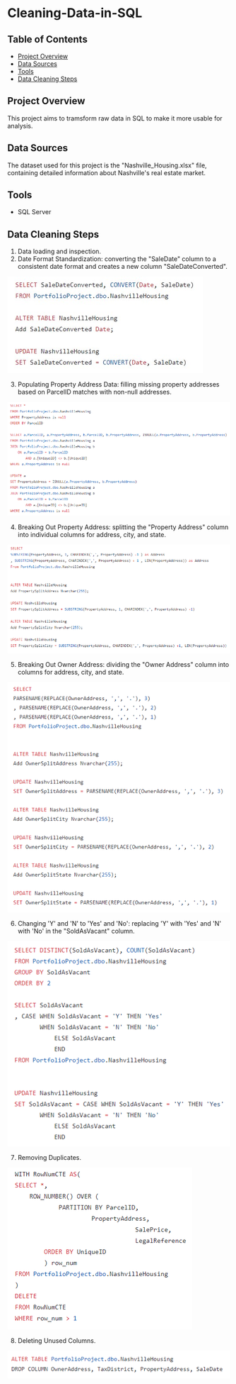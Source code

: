 # Cleaning-Data-in-SQL

<h2>Table of Contents</h2>

- [Project Overview](#project-overview)
- [Data Sources](#data-sources)
- [Tools](#tools)
- [Data Cleaning Steps](#data-cleaning-steps)

<h2>Project Overview</h2>
This project aims to tramsform raw data in SQL to make it more usable for analysis.

<h2>Data Sources</h2>
The dataset used for this project is the "Nashville_Housing.xlsx" file, containing detailed information about Nashville's real estate market.

<h2>Tools</h2>

- SQL Server

<h2>Data Cleaning Steps</h2>

1. Data loading and inspection.
2. Date Format Standardization: converting the "SaleDate" column to a consistent date format and creates a new column "SaleDateConverted".

![](Standardizing_Date_Format.jpg)

3. Populating Property Address Data: filling missing property addresses based on ParcelID matches with non-null addresses.

![](Populating_Property_Address_Data.jpg)

4. Breaking Out Property Address: splitting the "Property Address" column into individual columns for address, city, and state.

![](Property_Address.jpg)

5. Breaking Out Owner Address: dividing the "Owner Address" column into columns for address, city, and state.

![](Owner_Address.jpg)

6. Changing 'Y' and 'N' to 'Yes' and 'No': replacing 'Y' with 'Yes' and 'N' with 'No' in the "SoldAsVacant" column.

![](Changing_Y_N.jpg)

7. Removing Duplicates.

![](Removing_Duplicates.jpg)

8. Deleting Unused Columns.

![](Deleting_Columns.jpg)

